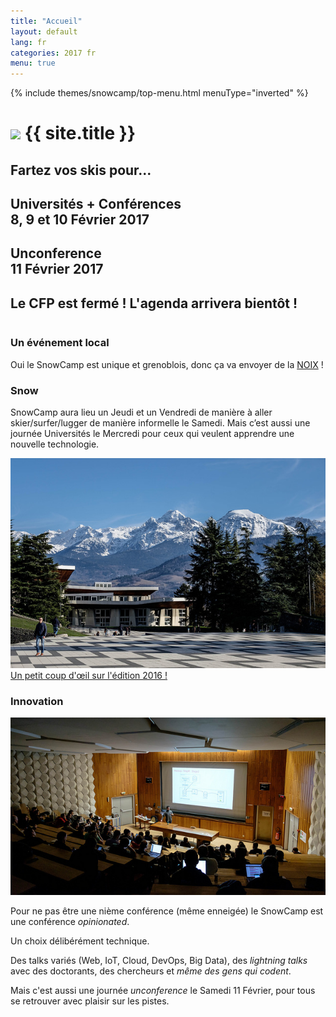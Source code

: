 ```yaml
---
title: "Accueil"
layout: default
lang: fr
categories: 2017 fr
menu: true
---
```

<div class="ui inverted vertical masthead center aligned segment">
  <div class="ui container">
    {% include themes/snowcamp/top-menu.html menuType="inverted" %}
  </div>

  <div class="ui text container">
    <h1 class="ui inverted header logo">
    <img class="ui tiny center aligned image" src="/assets/themes/snowcamp/skin/alpes-snow-full-illustration.png" />
      {{ site.title }}
    </h1>
    <h2>Fartez vos skis pour...</h2>
    <h2>Universités + Conférences
        <br>8, 9 et 10 Février 2017
    </h2>
    <h2>Unconference
      <br>11 Février 2017
    </h2>
    <h2>Le CFP est fermé ! L'agenda arrivera bientôt !</h2>
  </div>

</div>

<div class="ui vertical stripe segment">
  <div class="ui middle aligned stackable grid container">
    <div class="row">
      <div class="eight wide column">
        <h3 class="ui header">Un événement local</h3>
        <p>Oui le SnowCamp est unique et grenoblois, donc ça va envoyer de la <a href="http://www.aoc-noixdegrenoble.com/" target="_blank">NOIX</a> !</p>
        <h3 class="ui header">Snow</h3>
        <p>SnowCamp aura lieu un Jeudi et un Vendredi de manière à aller skier/surfer/lugger de manière informelle le Samedi. Mais c’est aussi une journée Universités le Mercredi pour ceux qui veulent apprendre une nouvelle technologie.</p>
      </div>
      <div class="six wide right floated column">
          <img class="ui large bordered rounded image" src="/assets/themes/snowcamp/skin/grenoble-ujf.jpg" />
      </div>
    </div>
    <div class="row">
      <div class="center aligned column">
        <a class="ui huge button" href="/2017/{{page.lang}}/story">Un petit coup d'œil sur l'édition 2016 !</a>
      </div>
    </div>
  </div>
  <h3 class="ui horizontal header divider">
    <div>Innovation</div>
  </h3>
  <div class="ui middle aligned stackable grid container">
    <div class="row">
      <div class="six wide right floated column">
        <img class="ui large bordered rounded image" src="/assets/themes/snowcamp/skin/amphi-ujf.jpg" />
      </div>
      <div class="eight wide column">
          <p>Pour ne pas être une nième conférence (même enneigée) le SnowCamp est une conférence <em>opinionated</em>.</p>
          <p>Un choix délibérément technique.</p>
          <p>Des talks variés (Web, IoT, Cloud, DevOps, Big Data), des <em>lightning talks</em> avec des doctorants, des chercheurs et <em>même des gens qui codent</em>.</p>
          <p>Mais c'est aussi une journée <em>unconference</em> le Samedi 11 Février, pour tous se retrouver avec plaisir sur les pistes.</p>
      </div>
    </div>
  </div>
</div>
